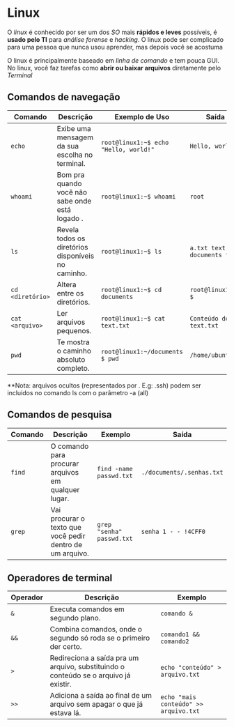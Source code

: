 # Linux
O *linux* é conhecido por ser um dos *SO* mais **rápidos e leves** possíveis, é **usado pelo TI** para *análise forense* e *hacking*. O linux pode ser complicado para uma pessoa que nunca usou aprender, mas depois você se acostuma

O linux é principalmente baseado em *linha de comando* e tem pouca GUI. No linux, você faz tarefas como **abrir ou baixar arquivos** diretamente pelo *Terminal* 

## Comandos de navegação
| Comando          | Descrição                                                      | Exemplo de Uso                        | Saída Exemplo                     |
| ---------------- | -------------------------------------------------------------- | ------------------------------------- | --------------------------------- |
| `echo`           | Exibe uma mensagem da sua escolha no terminal.                 | `root@linux1:~$ echo "Hello, world!"` | `Hello, world!`                   |
| `whoami`         | Bom pra quando você não sabe onde está logado                . | `root@linux1:~$ whoami`               | `root`                            |
| `ls`             | Revela todos os diretórios disponíveis no caminho.             | `root@linux1:~$ ls`                   | `a.txt text.txt documents folder` |
| `cd <diretório>` | Altera entre os diretórios.                          | `root@linux1:~$ cd documents`         | `root@linux1:~/documents $`       |
| `cat <arquivo>`  | Ler arquivos pequenos.                               | `root@linux1:~$ cat text.txt`         | `Conteúdo do arquivo text.txt`    |
| `pwd`            | Te mostra o caminho absoluto completo.                         | `root@linux1:~/documents $ pwd`       | `/home/ubuntu/Documents`          |

**Nota: arquivos ocultos (representados por . E.g: .ssh) podem ser incluidos no comando ls com o parâmetro -a (all)
## Comandos de pesquisa
| Comando | Descrição | Exemplo | Saída |
|---------|-----------|---------|-------|
| `find`  | O comando para procurar arquivos em qualquer lugar. | `find -name passwd.txt` | `./documents/.senhas.txt` |
| `grep`  | Vai procurar o texto que você pedir dentro de um arquivo. | `grep "senha" passwd.txt` | `senha 1 - - !4CFF0` |

## Operadores de terminal
| Operador | Descrição | Exemplo | 
|----------|-----------|---------|
| `&`      | Executa comandos em segundo plano. | `comando &` |
| `&&`     | Combina comandos, onde o segundo só roda se o primeiro der certo. | `comando1 && comando2`  |
| `>`      | Redireciona a saída pra um arquivo, substituindo o conteúdo se o arquivo já existir. | `echo "conteúdo" > arquivo.txt` |
| `>>`     | Adiciona a saída ao final de um arquivo sem apagar o que já estava lá. | `echo "mais conteúdo" >> arquivo.txt` | 